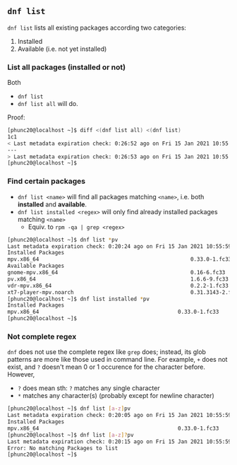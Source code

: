 ## `dnf list`
`dnf list` lists all existing packages according two categories:
01. Installed
02. Available (i.e. not yet installed)


### List all packages (installed or not)
Both
- `dnf list`
- `dnf list all`
will do.

Proof:
```bash
[phunc20@localhost ~]$ diff <(dnf list all) <(dnf list)
1c1
< Last metadata expiration check: 0:26:52 ago on Fri 15 Jan 2021 10:55:59 AM +07.
---
> Last metadata expiration check: 0:26:53 ago on Fri 15 Jan 2021 10:55:59 AM +07.
[phunc20@localhost ~]$
```

### Find certain packages
- `dnf list <name>` will find all packages matching `<name>`, i.e. both **installed** and **available**.
- `dnf list installed <regex>` will only find already installed packages matching `<name>`
    - Equiv. to `rpm -qa | grep <regex>`

```bash
[phunc20@localhost ~]$ dnf list *pv
Last metadata expiration check: 0:20:24 ago on Fri 15 Jan 2021 10:55:59 AM +07.
Installed Packages
mpv.x86_64                                                0.33.0-1.fc33                                        @rpmfusion-free-updates
Available Packages
gnome-mpv.x86_64                                          0.16-6.fc33                                          rpmfusion-free-updates
pv.x86_64                                                 1.6.6-9.fc33                                         fedora
vdr-mpv.x86_64                                            0.2.2-1.fc33                                         rpmfusion-free-updates
xt7-player-mpv.noarch                                     0.31.3143-2.fc33                                     rpmfusion-free
[phunc20@localhost ~]$ dnf list installed *pv
Installed Packages
mpv.x86_64                                            0.33.0-1.fc33                                            @rpmfusion-free-updates
[phunc20@localhost ~]$
```


### Not complete regex
`dnf` does not use the complete regex like `grep` does; instead, its glob patterns are more like those used in command line.
For example, `+` does not exist, and `?` doesn't mean 0 or 1 occurence for the character before. However,
- `?` does mean sth: `?` matches any single character
- `*` matches any character(s) (probably except for newline character)

```bash
[phunc20@localhost ~]$ dnf list [a-z]pv
Last metadata expiration check: 0:20:05 ago on Fri 15 Jan 2021 10:55:59 AM +07.
Installed Packages
mpv.x86_64                                            0.33.0-1.fc33                                            @rpmfusion-free-updates
[phunc20@localhost ~]$ dnf list [a-z]?pv
Last metadata expiration check: 0:20:15 ago on Fri 15 Jan 2021 10:55:59 AM +07.
Error: No matching Packages to list
[phunc20@localhost ~]$
```
